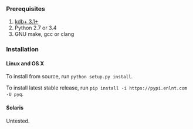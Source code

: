 ### Prerequisites

1. [kdb+ 3.1+](http://kx.com/software-download.php)
2. Python 2.7 or 3.4
3. GNU make, gcc or clang

### Installation

#### Linux and OS X

To install from source, run `python setup.py install`.
 
To install latest stable release, run `pip install -i https://pypi.enlnt.com -U pyq`.

#### Solaris

Untested.
